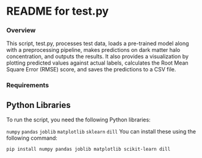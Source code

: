 # README for test.py
### Overview
This script, test.py, processes test data, loads a pre-trained model along with a preprocessing pipeline, makes predictions on dark matter halo concentration, and outputs the results. It also provides a visualization by plotting predicted values against actual labels, calculates the Root Mean Square Error (RMSE) score, and saves the predictions to a CSV file.

### Requirements
## Python Libraries
To run the script, you need the following Python libraries:

```numpy```
```pandas```
```joblib```
```matplotlib```
```sklearn```
```dill```
You can install these using the following command:

```bash
pip install numpy pandas joblib matplotlib scikit-learn dill
```
